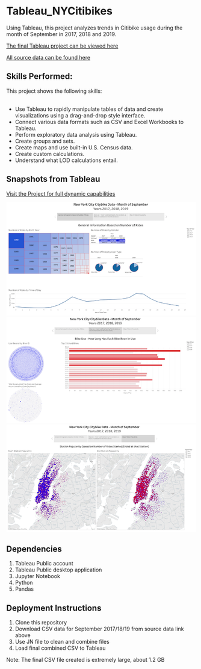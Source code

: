 # Tableau_NYCitibikes
Using Tableau, this project analyzes trends in Citibike usage during the month of September in 2017, 2018 and 2019.  

[The final Tableau project can be viewed here](https://public.tableau.com/profile/andrea.morgan7582#!/vizhome/NYCCitibikeData/NYCCitybikeStory)

[All source data can be found here](https://www.citibikenyc.com/system-data)


## Skills Performed: 
This project shows the following skills:
<br><br>
* Use Tableau to rapidly manipulate tables of data and create visualizations using a drag-and-drop style interface. <br>
* Connect various data formats such as CSV and Excel Workbooks to Tableau.<br>
* Perform exploratory data analysis using Tableau.<br>
* Create groups and sets.<br>
* Create maps and use built-in U.S. Census data. <br>
* Create custom calculations.<br>
* Understand what LOD calculations entail.<br>

## Snapshots from Tableau
[Visit the Project for full dynamic capabilities](https://public.tableau.com/profile/andrea.morgan7582#!/vizhome/NYCCitibikeData/NYCCitybikeStory)

![Tableau1](https://github.com/AndreaMorgan/Tableau_NYCitibikes/blob/master/Images/Tableau1.png)
![Tableau2](https://github.com/AndreaMorgan/Tableau_NYCitibikes/blob/master/Images/Tableau2.png)
![Tableau3](https://github.com/AndreaMorgan/Tableau_NYCitibikes/blob/master/Images/Tableau3.png)


## Dependencies
1. Tableau Public account
2. Tableau Public desktop application
3. Jupyter Notebook
4. Python
5. Pandas


## Deployment Instructions
1. Clone this repository
2. Download CSV data for September 2017/18/19 from source data link above
3. Use JN file to clean and combine files
4. Load final combined CSV to Tableau

Note:  The final CSV file created is extremely large, about 1.2 GB
